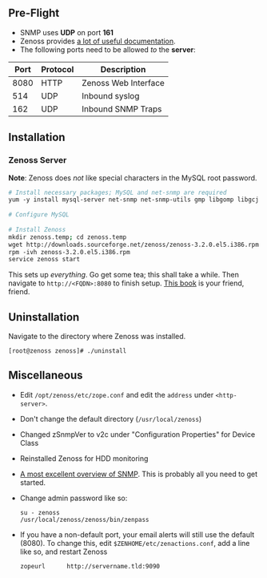Pre-Flight
----------

*   SNMP uses **UDP** on port **161**
*   Zenoss provides [a lot of useful
    documentation](http://community.zenoss.org/community/documentation/official_documentation?view=overview).
*   The following ports need to be allowed *to* the **server**:

| Port | Protocol |     Description      |
|------|----------|----------------------|
| 8080 | HTTP     | Zenoss Web Interface |
|  514 | UDP      | Inbound syslog       |
|  162 | UDP      | Inbound SNMP Traps   |

Installation
------------

### Zenoss Server

**Note**: Zenoss does *not* like special characters in the MySQL root
password.

```bash
# Install necessary packages; MySQL and net-snmp are required  
yum -y install mysql-server net-snmp net-snmp-utils gmp libgomp libgcj liberation-fonts  
  
# Configure MySQL  
  
# Install Zenoss  
mkdir zenoss.temp; cd zenoss.temp  
wget http://downloads.sourceforge.net/zenoss/zenoss-3.2.0.el5.i386.rpm
rpm -ivh zenoss-3.2.0.el5.i386.rpm  
service zenoss start
```

This sets up *everything*. Go get some tea; this shall take a
while. Then navigate to `http://<FQDN>:8080` to finish setup. [This
book](http://www.amazon.com/Zenoss-Core-Network-System-Monitoring/dp/1849511586)
is your friend, friend.

Uninstallation
--------------

Navigate to the directory where Zenoss was installed.

    [root@zenoss zenoss]# ./uninstall

Miscellaneous
-------------

*   Edit `/opt/zenoss/etc/zope.conf` and edit the `address` under `<http-server>`.
*   Don't change the default directory (`/usr/local/zenoss`)
*   Changed zSnmpVer to v2c under "Configuration Properties" for Device Class
*   Reinstalled Zenoss for HDD monitoring
*   [A most excellent overview of SNMP](http://www.linuxhomenetworking.com/wiki/index.php/Quick_HOWTO_:_Ch22_:_Monitoring_Server_Performance#SNMP_Version_3).
    This is probably all you need to get started.
*   Change admin password like so:

        su - zenoss  
        /usr/local/zenoss/zenoss/bin/zenpass

*   If you have a non-default port, your email alerts will still use the
    default (8080). To change this, edit `$ZENHOME/etc/zenactions.conf`,
    add a line like so, and restart Zenoss

        zopeurl      http://servername.tld:9090

